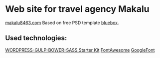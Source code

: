 # Web site for travel agency Makalu

[makalu8463.com](http://makalu8463.com)
Based on free PSD template [bluebox](http://www.graphicsfuel.com/2013/07/bluebox-flat-website-psd-templates-design/).

## Used technologies:
[WORDPRESS-GULP-BOWER-SASS Starter Kit](https://github.com/synapticism/wordpress-gulp-bower-sass)
[FontAwesome](http://fontawesome.io/)
[GoogleFont](https://www.google.com/fonts)